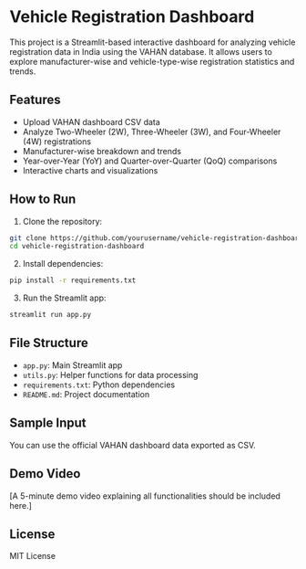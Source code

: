 
# Vehicle Registration Dashboard

This project is a Streamlit-based interactive dashboard for analyzing vehicle registration data in India using the VAHAN database. It allows users to explore manufacturer-wise and vehicle-type-wise registration statistics and trends.

## Features

- Upload VAHAN dashboard CSV data
- Analyze Two-Wheeler (2W), Three-Wheeler (3W), and Four-Wheeler (4W) registrations
- Manufacturer-wise breakdown and trends
- Year-over-Year (YoY) and Quarter-over-Quarter (QoQ) comparisons
- Interactive charts and visualizations

## How to Run

1. Clone the repository:
```bash
git clone https://github.com/yourusername/vehicle-registration-dashboard.git
cd vehicle-registration-dashboard
```

2. Install dependencies:
```bash
pip install -r requirements.txt
```

3. Run the Streamlit app:
```bash
streamlit run app.py
```

## File Structure

- `app.py`: Main Streamlit app
- `utils.py`: Helper functions for data processing
- `requirements.txt`: Python dependencies
- `README.md`: Project documentation

## Sample Input

You can use the official VAHAN dashboard data exported as CSV.

## Demo Video

[A 5-minute demo video explaining all functionalities should be included here.]

## License

MIT License
